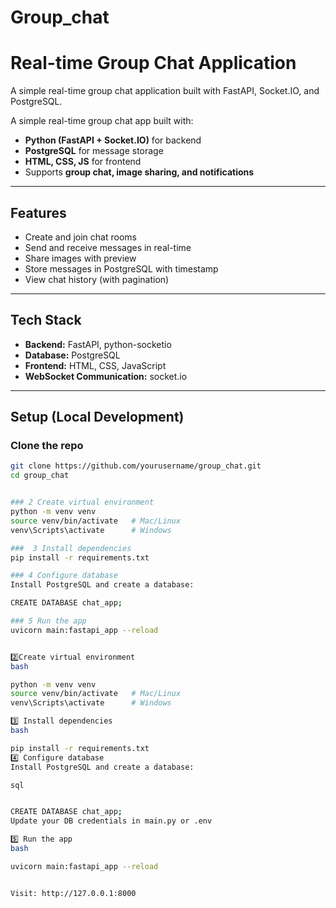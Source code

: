 # Group_chat
# Real-time Group Chat Application
A simple real-time group chat application built with FastAPI, Socket.IO, and PostgreSQL.


A simple real-time group chat app built with:
- **Python (FastAPI + Socket.IO)** for backend
- **PostgreSQL** for message storage
- **HTML, CSS, JS** for frontend
- Supports **group chat, image sharing, and notifications**

---

##  Features
- Create and join chat rooms
- Send and receive messages in real-time
- Share images with preview
- Store messages in PostgreSQL with timestamp
- View chat history (with pagination)

---

##  Tech Stack
- **Backend:** FastAPI, python-socketio
- **Database:** PostgreSQL
- **Frontend:** HTML, CSS, JavaScript
- **WebSocket Communication:** socket.io

---

##  Setup (Local Development)

###  Clone the repo
```bash
git clone https://github.com/yourusername/group_chat.git
cd group_chat


### 2 Create virtual environment
python -m venv venv
source venv/bin/activate   # Mac/Linux
venv\Scripts\activate      # Windows

###  3 Install dependencies
pip install -r requirements.txt

### 4 Configure database
Install PostgreSQL and create a database:

CREATE DATABASE chat_app;

### 5 Run the app
uvicorn main:fastapi_app --reload


2️⃣Create virtual environment
bash

python -m venv venv
source venv/bin/activate   # Mac/Linux
venv\Scripts\activate      # Windows

3️⃣ Install dependencies
bash

pip install -r requirements.txt
4️⃣ Configure database
Install PostgreSQL and create a database:

sql


CREATE DATABASE chat_app;
Update your DB credentials in main.py or .env

5️⃣ Run the app
bash

uvicorn main:fastapi_app --reload


Visit: http://127.0.0.1:8000
